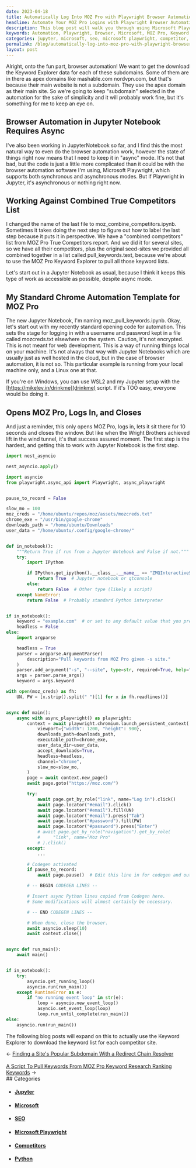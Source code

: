 ```yaml
---
date: 2023-04-18
title: Automatically Log Into MOZ Pro with Playwright Browser Automation
headline: Automate Your MOZ Pro Logins with Playwright Browser Automation
description: This blog post will walk you through using Microsoft Playwright's browser automation software to automatically log into MOZ Pro and download Keyword Explorer data for each subdomain. Using asynchronous mode and my standard Chrome automation template, I am logging into the MOZ Pro website and using the Keyword Explorer feature to pull keywords from a given site with the help of the async Python library. Read on to learn how to automate this process.
keywords: Automation, Playwright, Browser, Microsoft, MOZ Pro, Keyword Explorer, Asynchronous, Chrome, Python, Jupyter Notebook, Competitors, Site, Close
categories: jupyter, microsoft, seo, microsoft playwright, competitor, python
permalink: /blog/automatically-log-into-moz-pro-with-playwright-browser-automation/
layout: post
---
```



Alright, onto the fun part, browser automation! We want to get the download the
Keyword Explorer data for each of these subdomains. Some of them are in there
as apex domains like mashable.com nordvpn.com, but that's because their main
website is not a subdomain. They use the apex domain as their main site. So
we're going to keep "subdomain" selected in the automation for the sake of
simplicity and it will probably work fine, but it's something for me to keep an
eye on.

## Browser Automation in Jupyter Notebook Requires Async

I've also been working in JupyterNotebook so far, and I find this the most
natural way to even do the browser automation work, however the state of things
right now means that I need to keep it in "async" mode. It's not that bad, but
the code is just a little more complicated than it could be with the browser
automation software I'm using, Microsoft Playwright, which supports both
synchronous and asynchronous modes. But if Playwright in Jupyter, it's
asynchronous or nothing right now.

## Working Against Combined True Competitors List

I changed the name of the last file to moz_combine_competitors.ipynb. Sometimes
it takes doing the next step to figure out how to label the last step because
it puts it in perspective. We have a "combined competitors" list from MOZ Pro
True Competitors report. And we did it for several sites, so we have all their
competitors, plus the original seed-sites we provided all combined together in
a list called pull_keywords.text, because we're about to use the MOZ Pro
Keyword Explorer to pull all those keyword lists.

Let's start out in a Jupyter Notebook as usual, because I think it keeps this
type of work as accessible as possible, despite async mode.

## My Standard Chrome Automation Template for MOZ Pro

The new Jupyter Notebook, I'm naming moz_pull_keywords.ipynb. Okay, let's start
out with my recently standard opening code for automation. This sets the stage
for logging in with a username and password kept in a file called mozcreds.txt
elsewhere on the system. Caution, it's not encrypted. This is not meant for web
development. This is a way of running things local on your machine. It's not
always that way with Jupyter Notebooks which are usually just as well hosted in
the cloud, but in the case of browser automation, it is not so. This particular
example is running from your local machine only, and a Linux one at that.

If you're on Windows, you can use WSL2 and my Jupyter setup with the
[https://mikelev.in/drinkme](drinkme) script. If it's TOO easy, everyone would
be doing it.

## Opens MOZ Pro, Logs In, and Closes

And just a reminder, this only opens MOZ Pro, logs in, lets it sit there for 10
seconds and closes the window. But like when the Wright Brothers achieved lift
in the wind tunnel, it's that success assured moment. The first step is the
hardest, and getting this to work with Jupyter Notebook is the first step.

```python
import nest_asyncio

nest_asyncio.apply()

import asyncio
from playwright.async_api import Playwright, async_playwright


pause_to_record = False

slow_mo = 100
moz_creds = "/home/ubuntu/repos/moz/assets/mozcreds.txt"
chrome_exe = "/usr/bin/google-chrome"
downloads_path = "/home/ubuntu/Downloads"
user_data = "/home/ubuntu/.config/google-chrome/"


def in_notebook():
    """Return True if run from a Jupyter Notebook and False if not."""
    try:
        import IPython

        if IPython.get_ipython().__class__.__name__ == "ZMQInteractiveShell":
            return True  # Jupyter notebook or qtconsole
        else:
            return False  # Other type (likely a script)
    except NameError:
        return False  # Probably standard Python interpreter


if in_notebook():
    keyword = "example.com"  # or set to any default value that you prefer
    headless = False
else:
    import argparse

    headless = True
    parser = argparse.ArgumentParser(
        description="Pull keywords from MOZ Pro given -s site."
    )
    parser.add_argument("-s", "--site", type=str, required=True, help="Value for site")
    args = parser.parse_args()
    keyword = args.keyword

with open(moz_creds) as fh:
    UN, PW = [x.strip().split(" ")[1] for x in fh.readlines()]


async def main():
    async with async_playwright() as playwright:
        context = await playwright.chromium.launch_persistent_context(
            viewport={"width": 1200, "height": 900},
            downloads_path=downloads_path,
            executable_path=chrome_exe,
            user_data_dir=user_data,
            accept_downloads=True,
            headless=headless,
            channel="chrome",
            slow_mo=slow_mo,
        )
        page = await context.new_page()
        await page.goto("https://moz.com/")

        try:
            await page.get_by_role("link", name="Log in").click()
            await page.locator("#email").click()
            await page.locator("#email").fill(UN)
            await page.locator("#email").press("Tab")
            await page.locator("#password").fill(PW)
            await page.locator("#password").press("Enter")
            # await page.get_by_role("navigation").get_by_role(
            #     "link", name="Moz Pro"
            # ).click()
        except:
            ...

        # Codegen activated
        if pause_to_record:
            await page.pause()  # Edit this line in for codegen and out for automation.

        # -- BEGIN CODEGEN LINES --

        # Insert async Python lines copied from Codegen here.
        # Some modifications will almost certainly be necessary.

        # -- END CODEGEN LINES --

        # When done, close the browser.
        await asyncio.sleep(10)
        await context.close()


async def run_main():
    await main()


if in_notebook():
    try:
        asyncio.get_running_loop()
        asyncio.run(run_main())
    except RuntimeError as e:
        if "no running event loop" in str(e):
            loop = asyncio.new_event_loop()
            asyncio.set_event_loop(loop)
            loop.run_until_complete(run_main())
else:
    asyncio.run(run_main())
```

The following blog posts will expand on this to actually use the Keyword
Explorer to download the keyword list for each competitor site.


<div class="arrow-links"><div class="post-nav-prev"><span class="arrow">&larr;&nbsp;</span><a href="/blog/finding-a-site-s-popular-subdomain-with-a-redirect-chain-resolver/">Finding a Site's Popular Subdomain With a Redirect Chain Resolver</a></div> &nbsp; <div class="post-nav-next"><a href="/blog/a-script-to-pull-keywords-from-moz-pro-keyword-research-ranking-keywords/">A Script To Pull Keywords From MOZ Pro Keyword Research Ranking Keywords</a><span class="arrow">&nbsp;&rarr;</span></div></div>
## Categories

<ul>
<li><h4><a href='/jupyter/'>Jupyter</a></h4></li>
<li><h4><a href='/microsoft/'>Microsoft</a></h4></li>
<li><h4><a href='/seo/'>SEO</a></h4></li>
<li><h4><a href='/microsoft-playwright/'>Microsoft Playwright</a></h4></li>
<li><h4><a href='/competitor/'>Competitors</a></h4></li>
<li><h4><a href='/python/'>Python</a></h4></li></ul>